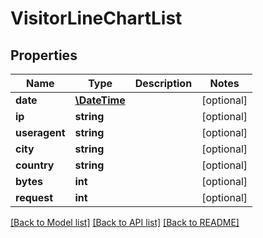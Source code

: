 # VisitorLineChartList

## Properties
Name | Type | Description | Notes
------------ | ------------- | ------------- | -------------
**date** | [**\DateTime**](\DateTime.md) |  | [optional] 
**ip** | **string** |  | [optional] 
**useragent** | **string** |  | [optional] 
**city** | **string** |  | [optional] 
**country** | **string** |  | [optional] 
**bytes** | **int** |  | [optional] 
**request** | **int** |  | [optional] 

[[Back to Model list]](../README.md#documentation-for-models) [[Back to API list]](../README.md#documentation-for-api-endpoints) [[Back to README]](../README.md)

